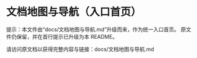 # 文档地图与导航（入口首页）

提示：本文件由“docs/文档地图与导航.md”升级而来，作为统一入口首页。
原文件仍保留，并在首行提示已升级为本 README。

请访问原文档以获得完整内容与链接：docs/文档地图与导航.md
